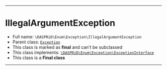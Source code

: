 ***

# IllegalArgumentException





* Full name: `\DASPRiD\Enum\Exception\IllegalArgumentException`
* Parent class: [`Exception`](../../../Exception.md)
* This class is marked as **final** and can't be subclassed
* This class implements:
[`\DASPRiD\Enum\Exception\ExceptionInterface`](./ExceptionInterface.md)
* This class is a **Final class**






***

